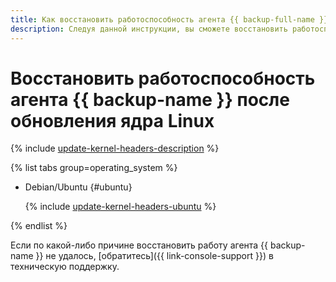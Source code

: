 ```yaml
---
title: Как восстановить работоспособность агента {{ backup-full-name }} на сервере {{ baremetal-name }}
description: Следуя данной инструкции, вы сможете восстановить работоспособность агента {{ backup-name }} на сервере {{ baremetal-full-name }} после обновления версии ядра Linux.
---
```


# Восстановить работоспособность агента {{ backup-name }} после обновления ядра Linux


{% include [update-kernel-headers-description](../../../_includes/backup/operations/update-kernel-headers-description.md) %}

{% list tabs group=operating_system %}

- Debian/Ubuntu {#ubuntu}

  {% include [update-kernel-headers-ubuntu](../../../_includes/backup/operations/update-kernel-headers-ubuntu.md) %}

{% endlist %}

Если по какой-либо причине восстановить работу агента {{ backup-name }} не удалось, [обратитесь]({{ link-console-support }}) в техническую поддержку.